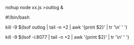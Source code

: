 nohup node xx.js >outlog &

\#!/bin/bash

kill -9 $(lsof outlog | tail -n +2  | awk '{print $2}' | tr '\n' ' ')

kill -9 $(lsof -i:8077 | tail -n +2  | awk '{print $2}' | tr '\n' ' ')